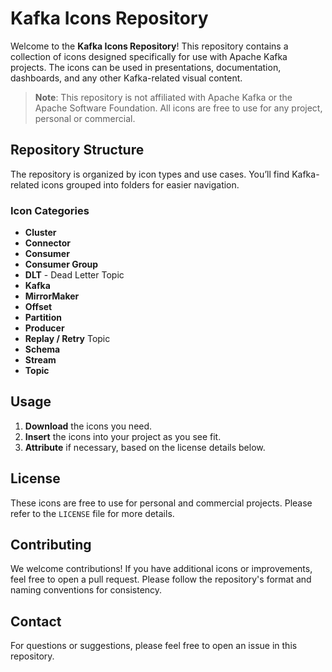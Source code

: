 # Kafka Icons Repository

Welcome to the **Kafka Icons Repository**! This repository contains a collection of icons designed specifically for use with Apache Kafka projects. The icons can be used in presentations, documentation, dashboards, and any other Kafka-related visual content.

> **Note**: This repository is not affiliated with Apache Kafka or the Apache Software Foundation. All icons are free to use for any project, personal or commercial.

## Repository Structure

The repository is organized by icon types and use cases. You’ll find Kafka-related icons grouped into folders for easier navigation.

### Icon Categories
- **Cluster**
- **Connector**
- **Consumer**
- **Consumer Group**
- **DLT** - Dead Letter Topic
- **Kafka**
- **MirrorMaker**
- **Offset**
- **Partition**
- **Producer**
- **Replay / Retry** Topic
- **Schema**
- **Stream**
- **Topic**

## Usage

1. **Download** the icons you need.
2. **Insert** the icons into your project as you see fit.  
3. **Attribute** if necessary, based on the license details below.

## License

These icons are free to use for personal and commercial projects. Please refer to the `LICENSE` file for more details.

## Contributing

We welcome contributions! If you have additional icons or improvements, feel free to open a pull request. Please follow the repository's format and naming conventions for consistency.

## Contact

For questions or suggestions, please feel free to open an issue in this repository.
